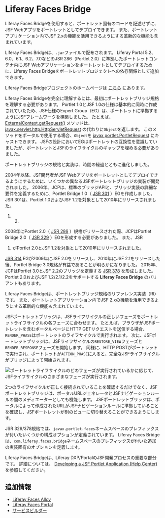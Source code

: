 # Liferay Faces Bridge

Liferay Faces Bridgeを使用すると、ポートレット固有のコードを記述せずに、JSF Webアプリをポートレットとしてデプロイできます。 また、ポートレットアプリケーション内でJSF 2.xの機能を活用できるようにする革新的な機能も含まれています。

Liferay Faces Bridgeは、`.jar`ファイルで配布されます。 Liferay Portal 5.2、6.0、6.1、6.2、7.0などのJSR 286（Portlet 2.0）に準拠したポートレットコンテナ内にJSF Webアプリケーションをポートレットとしてデプロイするために、Liferay Faces Bridgeをポートレットプロジェクトへの依存関係として追加できます。

Liferay Faces Bridgeプロジェクトのホームページは [こちら](https://community.liferay.com/-/faces) にあります。

Liferay Faces Bridgeを完全に理解するには、最初にポートレットブリッジ規格を理解する必要があります。 Portlet 1.0とJSF 1.0の仕様は基本的に同時に作成されていたため、JSF仕様のExpert Group（EG）は、ポートレットに準拠するようにJSFフレームワークを構築しました。 たとえば、 [ExternalContext.getRequest()](https://javaee.github.io/javaee-spec/javadocs/javax/faces/context/ExternalContext.html#getRequest--) メソッドは、 [javax.servlet.http.HttpServletRequest](https://javaee.github.io/javaee-spec/javadocs/javax/servlet/http/HttpServletRequest.html) の代わりに`Object`を返します。 このメソッドをポータルで使用する場合、`Object`を [javax.portlet.PortletRequest](http://portals.apache.org/pluto/portlet-2.0-apidocs/javax/portlet/PortletRequest.html) にキャストできます。 JSFの設計においてEGはポートレットの互換性を意識していましたが、ポートレットとJSFのライフサイクルのギャップを埋める必要がありました。

ポートレットブリッジの規格と実装は、時間の経過とともに進化しました。

2004年以降、JSF開発者がJSF Webアプリをポートレットとしてデプロイできるようにするために、いくつかの異なるJSFポートレットブリッジの実装が開発されました。 2006年、JCPは、標準のブリッジAPIと、ブリッジ実装の詳細な要件を定義するために、Portlet Bridge 1.0（ [JSR 301](http://www.jcp.org/en/jsr/detail?id=301) ）EGを作成しました。 JSR 301は、Portlet 1.0およびJSF 1.2を対象として2010年にリリースされました。
1. 2.

2008年にPortlet 2.0（ [JSR 286](http://www.jcp.org/en/jsr/detail?id=286) ）規格がリリースされた際、JCPはPortlet Bridge 2.0（ [JSR 329](http://www.jcp.org/en/jsr/detail?id=329) ）EGを形成する必要がありました。 また、JSR
1. がPortlet 2.0とJSF 1.2を対象として2010年にリリースされました。

[JSR 314](http://www.jcp.org/en/jsr/detail?id=314) EGが2009年にJSF 2.0をリリースし、2010年にJSF 2.1をリリースした後、Portlet Bridge 3.0規格が有益であることが明らかになりました。 2015年、JCPはPortlet 3.0とJSF 2.2のブリッジを定義する [JSR 378](http://www.jcp.org/en/jsr/detail?id=378) を形成しました。 Portlet 2.0およびJSF 1.2/2.1/2.2をサポートする **Liferay Faces Bridge** のバリアントもあります。

Liferay Faces Bridgeは、ポートレットブリッジ規格のリファレンス実装（RI）です。 また、ポートレットアプリケーション内でJSF 2.xの機能を活用できるようにする革新的な機能も含まれています。

JSFポートレットブリッジは、JSFライフサイクルの正しいフェーズをポートレットライフサイクルの各フェーズに合わせます。 たとえば、ブラウザがJSFポートレットを含むポータルページにHTTP GETリクエストを送信する場合、`RENDER_PHASE`はポートレットのライフサイクルで実行されます。 次に、JSFポートレットブリッジは、JSFライフサイクルの`RESTORE_VIEW`フェーズと`RENDER_RESPONSE`フェーズを開始します。 同様に、HTTP POSTがポートレットで実行され、ポートレットが`ACTION_PHASE`に入ると、完全なJSFライフサイクルがブリッジによって開始されます。

![ポートレットライフサイクルのどのフェーズが実行されているかに応じて、JSFライフサイクルのさまざまなフェーズが実行されます。](./liferay-faces-bridge/images/01.png)


<!-- Neil stated the following about the JSF Lifecycle image above:

"In the following image, we talk about JSR 286 (Portlet 2.0), but once we're
done with Portlet 3.0 in Liferay 7.1 (very soon) and JSR 378 (Portlet 3.0 Bridge for JSF 2.2, not until the end of Q2 2019), we will need to change that to JSR
1. and also add the HEADER_PHASE."

We'll need to update the image once this is available. -Cody -->

2つのライフサイクルが正しく接続されていることを確認するだけでなく、JSFポートレットブリッジは、ポータルURLジェネレータとJSFナビゲーションルールの間のメディエーターとしても機能します。 JSFポートレットブリッジは、ポータルによって作成されたURLがJSFナビゲーションルールに準拠していることを確認し、JSFポートレットが別のビューに切り替えることができるようにします。

JSR 329/378規格では、`javax.portlet.faces`ネームスペースのプレフィックスが付いたいくつかの構成オプションが定義されています。 Liferay Faces Bridgeは、`com.liferay.faces.bridge`ネームスペースのプレフィックスが付いた追加の実装固有のオプションを定義します。

Liferay Faces Bridgeは、Liferay DXP/PortalのJSF開発プロセスの重要な部分です。 詳細については、 [Developing a JSF Portlet Application \(Help Center\)](https://help.liferay.com/hc/ja/articles/360029069451-Developing-a-JSF-Portlet-Application) を参照してください。

<a name="additional-information" />

## 追加情報

* [Liferay Faces Alloy](./liferay-faces-alloy.md)
* [Liferay Faces Portal](./liferay-faces-portal.md)
* [サービスビルダー](../../../data-frameworks/service-builder.md)